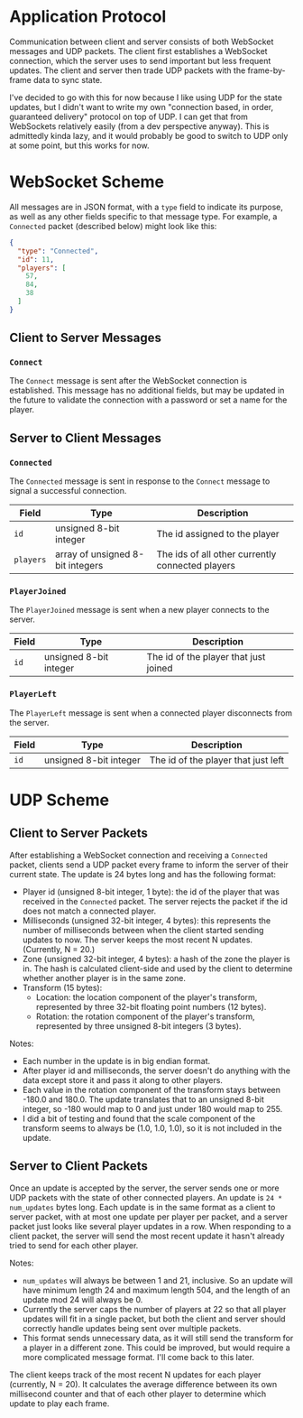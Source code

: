 # Application Protocol

Communication between client and server consists of both WebSocket messages and UDP packets. The client first establishes a WebSocket connection, which the server uses to send important but less frequent updates. The client and server then trade UDP packets with the frame-by-frame data to sync state.

I've decided to go with this for now because I like using UDP for the state updates, but I didn't want to write my own "connection based, in order, guaranteed delivery" protocol on top of UDP. I can get that from WebSockets relatively easily (from a dev perspective anyway). This is admittedly kinda lazy, and it would probably be good to switch to UDP only at some point, but this works for now.

# WebSocket Scheme

All messages are in JSON format, with a `type` field to indicate its purpose, as well as any other fields specific to that message type. For example, a `Connected` packet (described below) might look like this:

```json
{
  "type": "Connected",
  "id": 11,
  "players": [
    57,
    84,
    38
  ]
}
```

## Client to Server Messages

### `Connect`

The `Connect` message is sent after the WebSocket connection is established. This message has no additional fields, but may be updated in the future to validate the connection with a password or set a name for the player.

## Server to Client Messages

### `Connected`

The `Connected` message is sent in response to the `Connect` message to signal a successful connection.

| Field | Type | Description |
| --- | --- | --- |
| `id` | unsigned 8-bit integer | The id assigned to the player |
| `players` | array of unsigned 8-bit integers | The ids of all other currently connected players |

### `PlayerJoined`

The `PlayerJoined` message is sent when a new player connects to the server.

| Field | Type | Description |
| --- | --- | --- |
| `id` | unsigned 8-bit integer | The id of the player that just joined |

### `PlayerLeft`

The `PlayerLeft` message is sent when a connected player disconnects from the server.

| Field | Type | Description |
| --- | --- | --- |
| `id` | unsigned 8-bit integer | The id of the player that just left |

# UDP Scheme

## Client to Server Packets

After establishing a WebSocket connection and receiving a `Connected` packet, clients send a UDP packet every frame to inform the server of their current state. The update is 24 bytes long and has the following format:

* Player id (unsigned 8-bit integer, 1 byte): the id of the player that was received in the `Connected` packet. The server rejects the packet if the id does not match a connected player.
* Milliseconds (unsigned 32-bit integer, 4 bytes): this represents the number of milliseconds between when the client started sending updates to now. The server keeps the most recent N updates. (Currently, N = 20.)
* Zone (unsigned 32-bit integer, 4 bytes): a hash of the zone the player is in. The hash is calculated client-side and used by the client to determine whether another player is in the same zone.
* Transform (15 bytes):
  * Location: the location component of the player's transform, represented by three 32-bit floating point numbers (12 bytes).
  * Rotation: the rotation component of the player's transform, represented by three unsigned 8-bit integers (3 bytes).

Notes:

* Each number in the update is in big endian format.
* After player id and milliseconds, the server doesn't do anything with the data except store it and pass it along to other players.
* Each value in the rotation component of the transform stays between -180.0 and 180.0. The update translates that to an unsigned 8-bit integer, so -180 would map to 0 and just under 180 would map to 255.
* I did a bit of testing and found that the scale component of the transform seems to always be (1.0, 1.0, 1.0), so it is not included in the update.

## Server to Client Packets

Once an update is accepted by the server, the server sends one or more UDP packets with the state of other connected players. An update is `24 * num_updates` bytes long. Each update is in the same format as a client to server packet, with at most one update per player per packet, and a server packet just looks like several player updates in a row. When responding to a client packet, the server will send the most recent update it hasn't already tried to send for each other player.

Notes:

* `num_updates` will always be between 1 and 21, inclusive. So an update will have minimum length 24 and maximum length 504, and the length of an update mod 24 will always be 0.
* Currently the server caps the number of players at 22 so that all player updates will fit in a single packet, but both the client and server should correctly handle updates being sent over multiple packets.
* This format sends unnecessary data, as it will still send the transform for a player in a different zone. This could be improved, but would require a more complicated message format. I'll come back to this later.

The client keeps track of the most recent N updates for each player (currently, N = 20). It calculates the average difference between its own millisecond counter and that of each other player to determine which update to play each frame.
